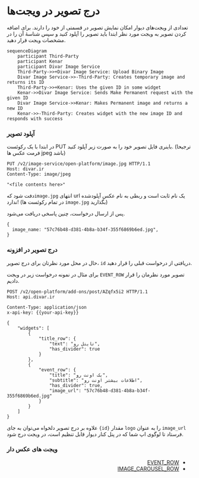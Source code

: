 # درج تصویر در ویجت‌ها

تعدادی از ویجت‌های دیوار امکان نمایش تصویر در قسمتی از خود را دارند. برای اضافه کردن تصویر به ویجت مورد نظر ابتدا باید تصویر را آپلود کنید و سپس شناسهٔ آن را در مشخصات ویجت قرار دهید.

```mermaid
sequenceDiagram
    participant Third-Party
    participant Kenar
    participant Divar Image Service
    Third-Party->>+Divar Image Service: Upload Binary Image
    Divar Image Service->>-Third-Party: Creates temporary image and returns its ID
    Third-Party->>+Kenar: Uses the given ID in some widget
    Kenar->>Divar Image Service: Sends Make Permanent request with the given ID
    Divar Image Service->>Kenar: Makes Permanent image and returns a new ID
    Kenar->>-Third-Party: Creates widget with the new image ID and responds with success
```

### آپلود تصویر

در ابتدا با یک رکوئست PUT باینری فایل تصویر خود را به صورت زیر آپلود کنید. (ترجیحا فرمت عکس ها jpeg باشد)

```http request
PUT /v2/image-service/open-platform/image.jpg HTTP/1.1
Host: divar.ir
Content-Type: image/jpeg

"<file contents here>"
```

دفت شود که`image.jpg` انتهای url یک نام ثابت است و ربطی به نام عکس آپلودشده ندارد! (در تمام رکوئست ها `image.jpg` بگذارید)

پس از ارسال درخواست، چنین پاسخی دریافت می‌شود.

```json5
{
  image_name: "57c76b48-d381-4b8a-b34f-355f6869b6ed.jpg",
}
```

### درج تصویر در افزونه

حال در محل مورد نظرتان برای درج تصویر، `id` دریافتی از درخواست قبلی را قرار دهید.

برای مثال در نمونه درخواست زیر در ویجت `EVENT_ROW` تصویر مورد نظرمان را قرار دادیم.

```http request
POST /v2/open-platform/add-ons/post/AZqfx5i2 HTTP/1.1
Host: api.divar.ir

Content-Type: application/json
x-api-key: {{your-api-key}}

{
    "widgets": [
        {
            "title_row": {
                "text": "تایتل رو",
                "has_divider": true
            }
        },
        {
            "event_row": {
                "title": "یک اونت رو",
                "subtitle": "اطلاعات بیشتر اونت رو",
                "has_divider": true,
                "image_url": "57c76b48-d381-4b8a-b34f-355f6869b6ed.jpg"
            }
        }
    ]
}
```

علاوه بر درج تصویر دلخواه می‌توان به جای `{id}` مقدار `logo` را به عنوان `image_url` فرستاد تا لوگوی اپ شما که در پنل کنار دیوار قابل تنظیم است، در ویجت درج شود.
### ویجت های عکس دار
<ul dir="rtl" />
<li><a href="event_row.md">EVENT_ROW</a></li>
<li><a href="image_carousel_row.md">IMAGE_CAROUSEL_ROW</a></li>
<ul />
